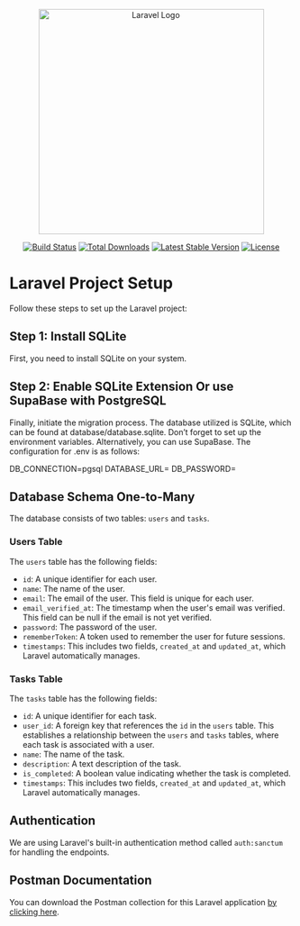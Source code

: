 <p align="center"><a href="https://laravel.com" target="_blank"><img src="https://raw.githubusercontent.com/laravel/art/master/logo-lockup/5%20SVG/2%20CMYK/1%20Full%20Color/laravel-logolockup-cmyk-red.svg" width="400" alt="Laravel Logo"></a></p>

<p align="center">
<a href="https://github.com/laravel/framework/actions"><img src="https://github.com/laravel/framework/workflows/tests/badge.svg" alt="Build Status"></a>
<a href="https://packagist.org/packages/laravel/framework"><img src="https://img.shields.io/packagist/dt/laravel/framework" alt="Total Downloads"></a>
<a href="https://packagist.org/packages/laravel/framework"><img src="https://img.shields.io/packagist/v/laravel/framework" alt="Latest Stable Version"></a>
<a href="https://packagist.org/packages/laravel/framework"><img src="https://img.shields.io/packagist/l/laravel/framework" alt="License"></a>
</p>

# Laravel Project Setup

Follow these steps to set up the Laravel project:

## Step 1: Install SQLite

First, you need to install SQLite on your system.

## Step 2: Enable SQLite Extension Or use SupaBase with PostgreSQL

Finally, initiate the migration process. The database utilized is SQLite, which can be found at database/database.sqlite. Don’t forget to set up the environment variables. Alternatively, you can use SupaBase. The configuration for .env is as follows:

DB_CONNECTION=pgsql
DATABASE_URL=
DB_PASSWORD=

## Database Schema One-to-Many

The database consists of two tables: `users` and `tasks`.

### Users Table

The `users` table has the following fields:

-   `id`: A unique identifier for each user.
-   `name`: The name of the user.
-   `email`: The email of the user. This field is unique for each user.
-   `email_verified_at`: The timestamp when the user's email was verified. This field can be null if the email is not yet verified.
-   `password`: The password of the user.
-   `rememberToken`: A token used to remember the user for future sessions.
-   `timestamps`: This includes two fields, `created_at` and `updated_at`, which Laravel automatically manages.

### Tasks Table

The `tasks` table has the following fields:

-   `id`: A unique identifier for each task.
-   `user_id`: A foreign key that references the `id` in the `users` table. This establishes a relationship between the `users` and `tasks` tables, where each task is associated with a user.
-   `name`: The name of the task.
-   `description`: A text description of the task.
-   `is_completed`: A boolean value indicating whether the task is completed.
-   `timestamps`: This includes two fields, `created_at` and `updated_at`, which Laravel automatically manages.

## Authentication

We are using Laravel's built-in authentication method called `auth:sanctum` for handling the endpoints.

## Postman Documentation

You can download the Postman collection for this Laravel application [by clicking here](https://drive.google.com/file/d/1gseekgPezt0vHlvNsLN3L76HL-FqfLhI/view?usp=drive_link).
